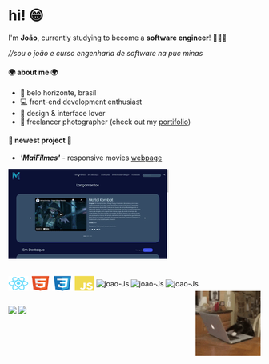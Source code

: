 # hi! 😁

I'm **João**, currently studying to become a **software engineer**! 👨🏽‍💻

*//sou o joão e curso engenharia de software na puc minas* 

#### 🌍 about me 🌍
- 📍   belo horizonte, brasil
- 💻 front-end development enthusiast
-  🎨 design & interface lover
- 📸   freelancer photographer (check out my [portifolio](https://mairinqueph.46graus.com/))

#### 📕 newest project 📕


- ***'MaiFilmes'*** - responsive movies [webpage](https://github.com/jpmairinque/portal.maifilmes) 

![](minigif.gif)
<div style="display: inline_block"><br>
 <img align="center" alt="joao-React" height="30" width="40" src="https://raw.githubusercontent.com/devicons/devicon/master/icons/react/react-original.svg">
  <img align="center" alt="joao-HTML" height="30" width="40" src="https://raw.githubusercontent.com/devicons/devicon/master/icons/html5/html5-original.svg">
  <img align="center" alt="joao-CSS" height="30" width="40" src="https://raw.githubusercontent.com/devicons/devicon/master/icons/css3/css3-original.svg">
  <img align="center" alt="joao-Js" height="30" width="40" src="https://raw.githubusercontent.com/devicons/devicon/master/icons/javascript/javascript-plain.svg">
  <img align="center" alt="joao-Js" height="30" width="40" src="https://raw.githubusercontent.com/jmnote/z-icons/master/svg/bootstrap.svg">
  <img align="center" alt="joao-Js" height="30" width="40" src="https://raw.githubusercontent.com/jmnote/z-icons/master/svg/c.svg">
  <img align="center" alt="joao-Js" height="30" width="40" src="https://raw.githubusercontent.com/jmnote/z-icons/master/svg/git.svg">
 
   <img align="right" alt="maicat" style="width: 130px" src="catgif2.gif">
</div>

##

<div>
  <a href = "mailto: jpmairinque@gmail.com"><img src="https://img.shields.io/badge/-Gmail-%23EA4335?style=for-the-badge&logo=gmail&logoColor=white" target="_blank"></a>
  <a href="https://www.linkedin.com/in/jo%C3%A3o-pedro-mairinque-3a02551b9/" target="_blank"><img src="https://img.shields.io/badge/-LinkedIn-%230077B5?style=for-the-badge&logo=linkedin&logoColor=white" target="_blank"></a>
 </div>

